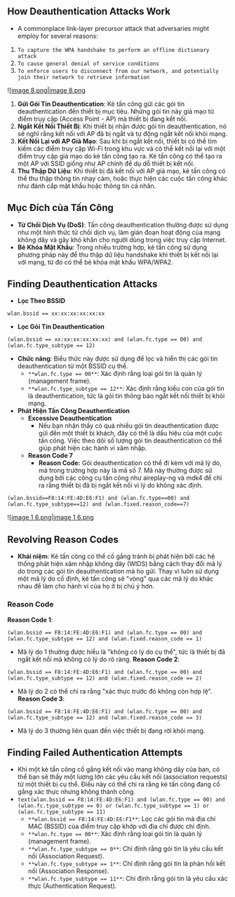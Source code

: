 ## **How Deauthentication Attacks Work**

- A commonplace link-layer precursor attack that adversaries might employ for several reasons:

1. `To capture the WPA handshake to perform an offline dictionary attack`
2. `To cause general denial of service conditions`
3. `To enforce users to disconnect from our network, and potentially join their network to retrieve information`

![[image 8.png|image 8.png](../../../../../Image/image%208.png)

1. **Gửi Gói Tin Deauthentication**: Kẻ tấn công gửi các gói tin deauthentication đến thiết bị mục tiêu. Những gói tin này giả mạo từ điểm truy cập (Access Point - AP) mà thiết bị đang kết nối.
2. **Ngắt Kết Nối Thiết Bị**: Khi thiết bị nhận được gói tin deauthentication, nó sẽ nghĩ rằng kết nối với AP đã bị ngắt và tự động ngắt kết nối khỏi mạng.
3. **Kết Nối Lại với AP Giả Mạo**: Sau khi bị ngắt kết nối, thiết bị có thể tìm kiếm các điểm truy cập Wi-Fi trong khu vực và có thể kết nối lại với một điểm truy cập giả mạo do kẻ tấn công tạo ra. Kẻ tấn công có thể tạo ra một AP với SSID giống như AP chính để dụ dỗ thiết bị kết nối.
4. **Thu Thập Dữ Liệu**: Khi thiết bị đã kết nối với AP giả mạo, kẻ tấn công có thể thu thập thông tin nhạy cảm, hoặc thực hiện các cuộc tấn công khác như đánh cắp mật khẩu hoặc thông tin cá nhân.

## **Mục Đích của Tấn Công**

- **Từ Chối Dịch Vụ (DoS)**: Tấn công deauthentication thường được sử dụng như một hình thức từ chối dịch vụ, làm gián đoạn hoạt động của mạng không dây và gây khó khăn cho người dùng trong việc truy cập Internet.
- **Bẻ Khóa Mật Khẩu**: Trong nhiều trường hợp, kẻ tấn công sử dụng phương pháp này để thu thập dữ liệu handshake khi thiết bị kết nối lại với mạng, từ đó có thể bẻ khóa mật khẩu WPA/WPA2.

## **Finding Deauthentication Attacks**

- **Lọc Theo BSSID**
```
wlan.bssid == xx:xx:xx:xx:xx:xx
```
- **Lọc Gói Tin Deauthentication**
```
(wlan.bssid == xx:xx:xx:xx:xx:xx) and (wlan.fc.type == 00) and (wlan.fc.type_subtype == 12)
```

- **Chức năng**: Biểu thức này được sử dụng để lọc và hiển thị các gói tin deauthentication từ một BSSID cụ thể.
    - `**wlan.fc.type == 00**`: Xác định rằng loại gói tin là quản lý (management frame).
    - `**wlan.fc.type_subtype == 12**`: Xác định rằng kiểu con của gói tin là deauthentication, tức là gói tin thông báo ngắt kết nối thiết bị khỏi mạng.
- **Phát Hiện Tấn Công Deauthentication**
    - **Excessive Deauthentication**
        - Nếu bạn nhận thấy có quá nhiều gói tin deauthentication được gửi đến một thiết bị khách, đây có thể là dấu hiệu của một cuộc tấn công. Việc theo dõi số lượng gói tin deauthentication có thể giúp phát hiện các hành vi xâm nhập.
    - **Reason Code 7**
        - **Reason Code:** Gói deauthentication có thể đi kèm với mã lý do, mà trong trường hợp này là mã số 7. Mã này thường được sử dụng bởi các công cụ tấn công như aireplay-ng và mdk4 để chỉ ra rằng thiết bị đã bị ngắt kết nối vì lý do không xác định.    
```
(wlan.bssid==F8:14:FE:4D:E6:F1) and (wlan.fc.type==00) and (wlan.fc.type_subtype==12) and (wlan.fixed.reason_code==7)
```
        
![[image 1 6.png|image 1 6.png](../../../../../Image/image%201%206.png)
        

## **Revolving Reason Codes**
- **Khái niệm**: Kẻ tấn công có thể cố gắng tránh bị phát hiện bởi các hệ thống phát hiện xâm nhập không dây (WIDS) bằng cách thay đổi mã lý do trong các gói tin deauthentication mà họ gửi. Thay vì luôn sử dụng một mã lý do cố định, kẻ tấn công sẽ "vòng" qua các mã lý do khác nhau để làm cho hành vi của họ ít bị chú ý hơn.
### Reason Code
**Reason Code 1**:
```
(wlan.bssid == F8:14:FE:4D:E6:F1) and (wlan.fc.type == 00) and (wlan.fc.type_subtype == 12) and (wlan.fixed.reason_code == 1)
```
- Mã lý do 1 thường được hiểu là "không có lý do cụ thể", tức là thiết bị đã ngắt kết nối mà không có lý do rõ ràng.
**Reason Code 2**:
```
(wlan.bssid == F8:14:FE:4D:E6:F1) and (wlan.fc.type == 00) and (wlan.fc.type_subtype == 12) and (wlan.fixed.reason_code == 2)
```
- Mã lý do 2 có thể chỉ ra rằng "xác thực trước đó không còn hợp lệ".
**Reason Code 3**:
```
(wlan.bssid == F8:14:FE:4D:E6:F1) and (wlan.fc.type == 00) and (wlan.fc.type_subtype == 12) and (wlan.fixed.reason_code == 3)
```
- Mã lý do 3 thường liên quan đến việc thiết bị đang rời khỏi mạng.
## **Finding Failed Authentication Attempts**
- Khi một kẻ tấn công cố gắng kết nối vào mạng không dây của bạn, có thể bạn sẽ thấy một lượng lớn các yêu cầu kết nối (association requests) từ một thiết bị cụ thể. Điều này có thể chỉ ra rằng kẻ tấn công đang cố gắng xác thực nhưng không thành công.
- `text(wlan.bssid == F8:14:FE:4D:E6:F1) and (wlan.fc.type == 00) and (wlan.fc.type_subtype == 0) or (wlan.fc.type_subtype == 1) or (wlan.fc.type_subtype == 11)`
    - `**wlan.bssid == F8:14:FE:4D:E6:F1**`: Lọc các gói tin mà địa chỉ MAC (BSSID) của điểm truy cập khớp với địa chỉ được chỉ định.
    - `**wlan.fc.type == 00**`: Xác định rằng loại gói tin là quản lý (management frame).
    - `**wlan.fc.type_subtype == 0**`: Chỉ định rằng gói tin là yêu cầu kết nối (Association Request).
    - `**wlan.fc.type_subtype == 1**`: Chỉ định rằng gói tin là phản hồi kết nối (Association Response).
    - `**wlan.fc.type_subtype == 11**`: Chỉ định rằng gói tin là yêu cầu xác thực (Authentication Request).
